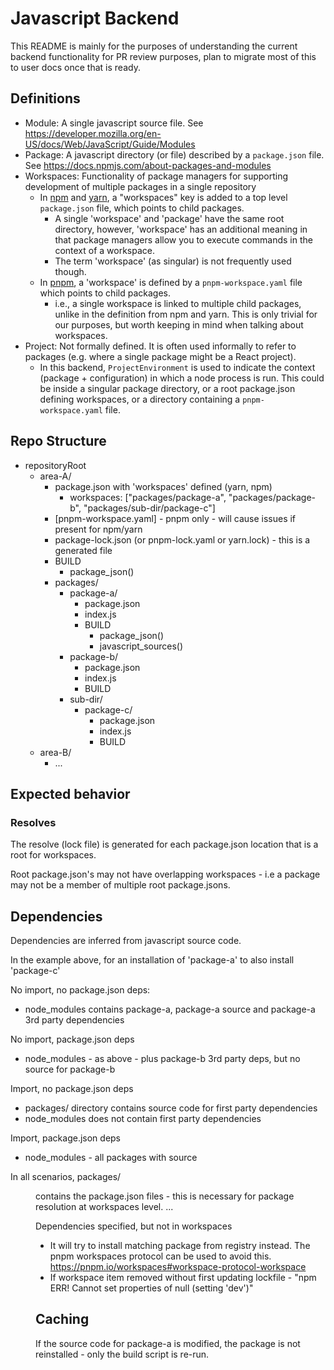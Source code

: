 # Javascript Backend

This README is mainly for the purposes of understanding the current backend functionality for PR review purposes, 
plan to migrate most of this to user docs once that is ready. 

## Definitions

- Module: A single javascript source file. See https://developer.mozilla.org/en-US/docs/Web/JavaScript/Guide/Modules
- Package: A javascript directory (or file) described by a `package.json` file. See https://docs.npmjs.com/about-packages-and-modules
- Workspaces: Functionality of package managers for supporting development of multiple packages in a single repository
  - In [npm](https://docs.npmjs.com/cli/v7/using-npm/workspaces) and [yarn](https://classic.yarnpkg.com/lang/en/docs/workspaces/), a "workspaces" key is added to a top level `package.json` file, which points to child packages. 
    - A single 'workspace' and 'package' have the same root directory, however, 'workspace' has an additional meaning in that package managers allow you to execute commands in the context of a workspace.
    - The term 'workspace' (as singular) is not frequently used though.
  - In [pnpm](https://pnpm.io/workspaces), a 'workspace' is defined by a `pnpm-workspace.yaml` file which points to child packages.
    - i.e., a single workspace is linked to multiple child packages, unlike in the definition from npm and yarn. This is only trivial for our purposes, but worth keeping in mind when talking about workspaces.
- Project: Not formally defined. It is often used informally to refer to packages (e.g. where a single package might be a React project). 
  - In this backend, `ProjectEnvironment` is used to indicate the context (package + configuration) in which a node process is run. This could be inside a singular package directory, or a root package.json defining workspaces, or a directory containing a `pnpm-workspace.yaml` file. 

## Repo Structure

- repositoryRoot
  - area-A/
    - package.json with 'workspaces' defined (yarn, npm)
      - workspaces: ["packages/package-a", "packages/package-b", "packages/sub-dir/package-c"]
    - \[pnpm-workspace.yaml\] - pnpm only - will cause issues if present for npm/yarn
    - package-lock.json (or pnpm-lock.yaml or yarn.lock) - this is a generated file
    - BUILD
      - package_json()
    - packages/
      - package-a/
        - package.json
        - index.js
        - BUILD
          - package_json()
          - javascript_sources()
      - package-b/
        - package.json
        - index.js
        - BUILD
      - sub-dir/
        - package-c/
          - package.json
          - index.js
          - BUILD
  - area-B/
    - ...

## Expected behavior

### Resolves

The resolve (lock file) is generated for each package.json location that is a root for workspaces.

Root package.json's may not have overlapping workspaces - i.e a package may not be a member of multiple root package.jsons.


## Dependencies

Dependencies are inferred from javascript source code. 

In the example above, for an installation of 'package-a' to also install 'package-c'

No import, no package.json deps: 
- node_modules contains package-a, package-a source and package-a 3rd party dependencies

No import, package.json deps
- node_modules - as above - plus package-b 3rd party deps, but no source for package-b

Import, no package.json deps
- packages/ directory contains source code for first party dependencies
- node_modules does not contain first party dependencies

Import, package.json deps
- node_modules - all packages with source


In all scenarios, packages/<dir name> contains the package.json files - this is necessary for package resolution at workspaces level.
...

Dependencies specified, but not in workspaces
- It will try to install matching package from registry instead. The pnpm workspaces protocol can be used to avoid this.
https://pnpm.io/workspaces#workspace-protocol-workspace
- If workspace item removed without first updating lockfile - "npm ERR! Cannot set properties of null (setting 'dev')"  



## Caching

If the source code for package-a is modified, the package is not reinstalled - only the build script is re-run.
